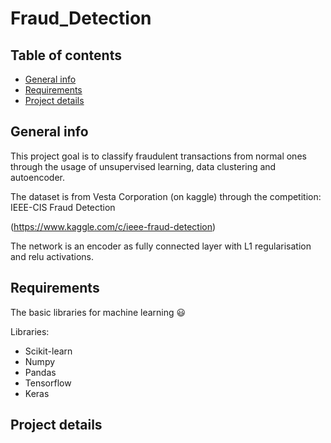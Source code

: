 # Fraud_Detection

## Table of contents
* [General info](#general-info)
* [Requirements](#requirements)
* [Project details](#project-details)

## General info

This project goal is to classify fraudulent transactions from normal ones through the usage of unsupervised learning, data clustering and autoencoder.

The dataset is from Vesta Corporation (on kaggle) through the competition: IEEE-CIS Fraud Detection

(https://www.kaggle.com/c/ieee-fraud-detection)

The network is an encoder as fully connected layer with L1 regularisation and relu activations.

## Requirements

The basic libraries for machine learning 😃

Libraries:
* Scikit-learn
* Numpy
* Pandas
* Tensorflow
* Keras

## Project details
